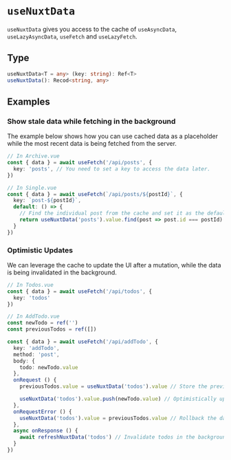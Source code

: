 # `useNuxtData`

`useNuxtData` gives you access to the cache of `useAsyncData`, `useLazyAsyncData`, `useFetch` and `useLazyFetch`.

## Type

```ts
useNuxtData<T = any> (key: string): Ref<T>
useNuxtData():‌ Recod<string, any>
```

## Examples

### Show stale data while fetching in the background

The example below shows how you can use cached data as a placeholder while the most recent data is being fetched from the server.

```ts
// In Archive.vue
const { data } = await useFetch('/api/posts', {
  key: 'posts', // You need to set a key to access the data later.
})
```

```ts
// In Single.vue
const { data } = await useFetch(`/api/posts/${postId}`, {
  key: `post-${postId}`,
  default: () => {
    // Find the individual post from the cache and set it as the default value.
    return useNuxtData('posts').value.find(post => post.id === postId)
  }
})
```

### Optimistic Updates

We can leverage the cache to update the UI after a mutation, while the data is being invalidated in the background.

```ts
// In Todos.vue
const { data } = await useFetch('/api/todos', {
  key: 'todos'
})
```

```ts
// In AddTodo.vue
const newTodo = ref('')
const previousTodos = ref([])

const { data } = await useFetch('/api/addTodo', {
  key: 'addTodo',
  method: 'post',
  body: {
    todo: newTodo.value
  },
  onRequest () {
    previousTodos.value = useNuxtData('todos').value // Store the previously cached value to restore if fetch fails.

    useNuxtData('todos').value.push(newTodo.value) // Optimistically update the todos.
  },
  onRequestError () {
    useNuxtData('todos').value = previousTodos.value // Rollback the data if the request failed.
  },
  async onResponse () {
    await refreshNuxtData('todos') // Invalidate todos in the background if the request succeeded.
  }
})
```
